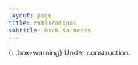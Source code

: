```yaml
---
layout: page
title: Publications
subtitle: Nick Karnesis
---
```


<link rel="stylesheet" href="/widgets/Nasa-ADS-Query-Importer-Widget/ads_query_importer_widget.css" type="text/css" />
<script type="text/javascript"> 
  src="http://code.jquery.com/jquery-1.6.4.min.js"
</script>
<script type="text/javascript">
  var ads_query_url="https://adsabs.harvard.edu/cgi-bin/basic_connect?qsearch=find a karnesis"
  var ads_query_max_num_authors="20" 
  var ads_query_highlight_author="Karnesis" 
  var ads_query_max_records_to_print="100"
</script> 
<script type="text/javascript" src="/widgets/Nasa-ADS-Query-Importer-Widget/ads_query_importer_widget.js"></script>
<div id="/widgets/Nasa-ADS-Query-Importer-Widget/ads_query_importer_widget"></div>

{: .box-warning}
Under construction.
